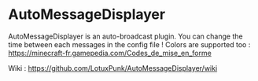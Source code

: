 # AutoMessageDisplayer
AutoMessageDisplayer is an auto-broadcast plugin.
You can change the time between each messages in the config file !
Colors are supported too : https://minecraft-fr.gamepedia.com/Codes_de_mise_en_forme

Wiki : https://github.com/LotuxPunk/AutoMessageDisplayer/wiki
